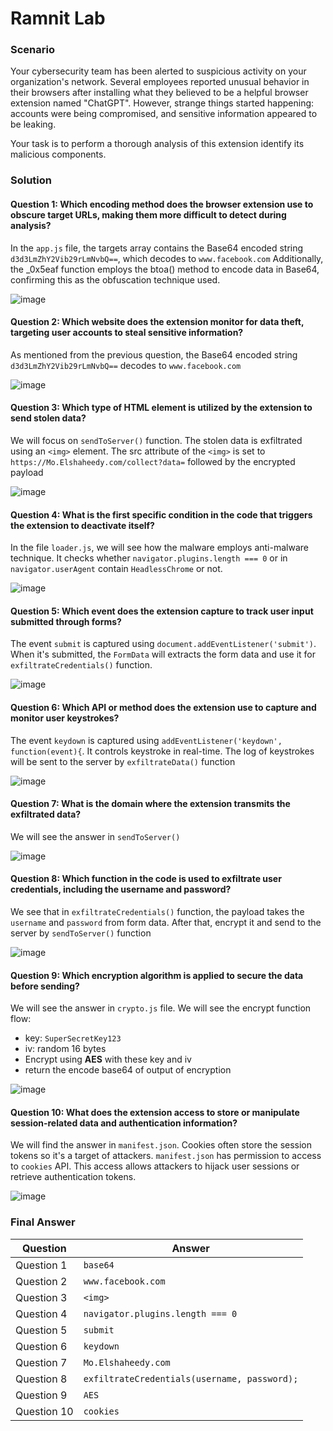 # Ramnit Lab

### Scenario

Your cybersecurity team has been alerted to suspicious activity on your organization's network. Several employees reported unusual behavior in their browsers after installing what they believed to be a helpful browser extension named "ChatGPT". However, strange things started happening: accounts were being compromised, and sensitive information appeared to be leaking.

Your task is to perform a thorough analysis of this extension identify its malicious components.

### Solution

#### Question 1: Which encoding method does the browser extension use to obscure target URLs, making them more difficult to detect during analysis?

In the `app.js` file, the targets array contains the Base64 encoded string `d3d3LmZhY2Vib29rLmNvbQ==`, which decodes to `www.facebook.com`
Additionally, the _0x5eaf function employs the btoa() method to encode data in Base64, confirming this as the obfuscation technique used.

![image](./assets/1.png)

#### Question 2: Which website does the extension monitor for data theft, targeting user accounts to steal sensitive information?

As mentioned from the previous question, the Base64 encoded string `d3d3LmZhY2Vib29rLmNvbQ==` decodes to `www.facebook.com`

![image](./assets/2.png)

#### Question 3: Which type of HTML element is utilized by the extension to send stolen data?

We will focus on `sendToServer()` function. The stolen data is exfiltrated using an `<img>` element. The src attribute of the `<img>` is set to `https://Mo.Elshaheedy.com/collect?data=` followed by the encrypted payload

![image](./assets/3.png)

#### Question 4: What is the first specific condition in the code that triggers the extension to deactivate itself?

In the file `loader.js`, we will see how the malware employs anti-malware technique. It checks whether `navigator.plugins.length === 0` or in `navigator.userAgent` contain `HeadlessChrome` or not.

![image](./assets/4.png)

#### Question 5: Which event does the extension capture to track user input submitted through forms?

The event `submit` is captured using `document.addEventListener('submit')`. When it's submitted, the `FormData` will extracts the form data and use it for `exfiltrateCredentials()` function.

![image](./assets/5.png)

#### Question 6: Which API or method does the extension use to capture and monitor user keystrokes?

The event `keydown` is captured using `addEventListener('keydown', function(event){`. It controls keystroke in real-time. The log of keystrokes will be sent to the server by `exfiltrateData()` function

![image](./assets/6.png)

#### Question 7: What is the domain where the extension transmits the exfiltrated data?

We will see the answer in `sendToServer()`

![image](./assets/7.png)

#### Question 8: Which function in the code is used to exfiltrate user credentials, including the username and password?

We see that in `exfiltrateCredentials()` function, the payload takes the `username` and `password` from form data. After that, encrypt it and send to the server by `sendToServer()` function

![image](./assets/8.png)

#### Question 9: Which encryption algorithm is applied to secure the data before sending?

We will see the answer in `crypto.js` file. We will see the encrypt function flow:

- key: `SuperSecretKey123`
- iv: random 16 bytes 
- Encrypt using **AES** with these key and iv
- return the encode base64 of output of encryption

![image](./assets/9.png)

#### Question 10: What does the extension access to store or manipulate session-related data and authentication information?

We will find the answer in `manifest.json`. Cookies often store the session tokens so it's a target of attackers. `manifest.json` has permission to access to `cookies` API. This access allows attackers to hijack user sessions or retrieve authentication tokens.

![image](./assets/10.png)


### Final Answer

| Question | Answer |
|---|----|
| Question 1 | `base64` | 
| Question 2 | `www.facebook.com` | 
| Question 3 | `<img>` |
| Question 4 | `navigator.plugins.length === 0` |
| Question 5 | `submit`|
| Question 6 | `keydown` |
| Question 7 | `Mo.Elshaheedy.com` |
| Question 8 | `exfiltrateCredentials(username, password);` |
| Question 9 | `AES` |
| Question 10 | `cookies` |